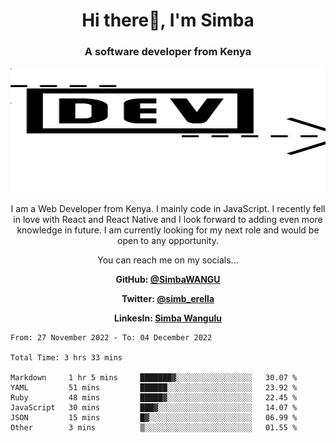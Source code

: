 
<h1 align="center"> Hi there👋, I'm Simba</h1>
<h3 align="center">A software developer from Kenya</h3>

<img src="/arrow-svgrepo-com.svg" margin="auto" width="100%" height="200px">


<p align="center">I am a Web Developer from Kenya. I mainly code in JavaScript. I recently fell in love with React and React Native and I look forward to adding even more knowledge in future. I am currently looking for my next role and would be open to any opportunity.</p>

<p align="center">You can reach me on my socials... </p>

<div align="center">

__<p>  GitHub: [@SimbaWANGU](https://github.com/SimbaWANGU)__  </p>
__<p> Twitter: [@simb_erella](https://twitter.com/simb_erella)__ </p>
__<p> LinkesIn: [Simba Wangulu](https://www.linkedin.com/in/simba-wangulu/)__ </p>

</div>

<!--START_SECTION:waka-->

```text
From: 27 November 2022 - To: 04 December 2022

Total Time: 3 hrs 33 mins

Markdown     1 hr 5 mins     ███████▓░░░░░░░░░░░░░░░░░   30.07 %
YAML         51 mins         ██████░░░░░░░░░░░░░░░░░░░   23.92 %
Ruby         48 mins         █████▓░░░░░░░░░░░░░░░░░░░   22.45 %
JavaScript   30 mins         ███▓░░░░░░░░░░░░░░░░░░░░░   14.07 %
JSON         15 mins         █▓░░░░░░░░░░░░░░░░░░░░░░░   06.99 %
Other        3 mins          ▒░░░░░░░░░░░░░░░░░░░░░░░░   01.55 %
```

<!--END_SECTION:waka-->

